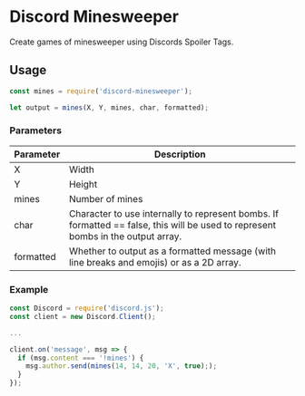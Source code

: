 # Discord Minesweeper
Create games of minesweeper using Discords Spoiler Tags.

## Usage
```js
const mines = require('discord-minesweeper');

let output = mines(X, Y, mines, char, formatted);
```

### Parameters
Parameter | Description
--- | ---
X | Width
Y | Height
mines | Number of mines
char | Character to use internally to represent bombs. If formatted == false, this will be used to represent bombs in the output array.
formatted | Whether to output as a formatted message (with line breaks and emojis) or as a 2D array.

### Example
```js
const Discord = require('discord.js');
const client = new Discord.Client();

...

client.on('message', msg => {
  if (msg.content === '!mines') {
    msg.author.send(mines(14, 14, 20, 'X', true););
  }
});
```
